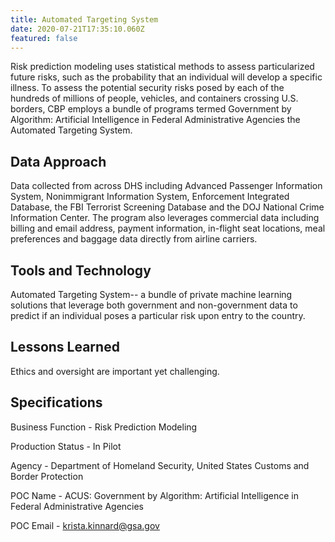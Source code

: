 ```yaml
---
title: Automated Targeting System
date: 2020-07-21T17:35:10.060Z
featured: false
---
```

Risk prediction modeling uses statistical methods to assess particularized future risks, such as the probability that an individual will develop a specific illness. To assess the potential security risks posed by each of the hundreds of millions of people, vehicles, and containers crossing U.S. borders, CBP employs a bundle of programs termed Government by Algorithm: Artificial Intelligence in Federal Administrative Agencies the Automated Targeting System.

## Data Approach

Data collected from across DHS including Advanced Passenger Information System, Nonimmigrant Information System, Enforcement Integrated Database, the FBI Terrorist Screening Database and the DOJ National Crime Information Center. The program also leverages commercial data including billing and email address, payment information, in-flight seat locations, meal preferences and baggage data directly from airline carriers.

## Tools and Technology

Automated Targeting System-- a bundle of private machine learning solutions that leverage both government and non-government data to predict if an individual poses a particular risk upon entry to the country.

## Lessons Learned

Ethics and oversight are important yet challenging.

## Specifications

Business Function - Risk Prediction Modeling

Production Status - In Pilot

Agency - Department of Homeland Security, United States Customs and Border Protection

POC Name - ACUS: Government by Algorithm: Artificial Intelligence in Federal Administrative Agencies

POC Email - krista.kinnard@gsa.gov